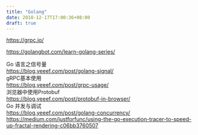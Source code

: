 ```yaml
---
title: "Golang"
date: 2018-12-17T17:00:36+08:00
draft: true
---
```


https://grpc.io/

https://golangbot.com/learn-golang-series/


Go 语言之信号量  
https://blog.yeeef.com/post/golang-signal/  
gRPC基本使用  
https://blog.yeeef.com/post/grpc-usage/  
浏览器中使用Protobuf  
https://blog.yeeef.com/post/protobuf-in-browser/  
Go 并发与调试  
https://blog.yeeef.com/post/golang-concurrency/  
https://medium.com/justforfunc/using-the-go-execution-tracer-to-speed-up-fractal-rendering-c06bb3760507